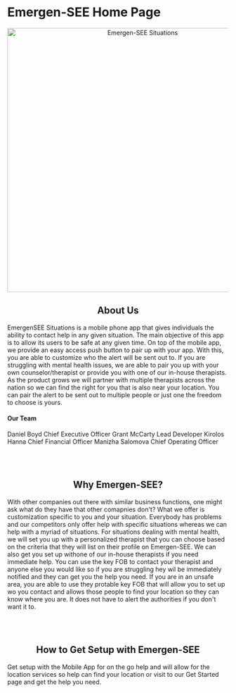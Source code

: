 <h1>Emergen-SEE Home Page</h1>

<p align="center">
<img src="https://github.com/Emergen-SEE/Emergen-SEE-Situations/blob/master/EmergenSEE%20Situations%20(Version%202).png"
alt="Emergen-SEE Situations"
width="600" /></p>

<h2 align="center">About Us</h2>
<p>EmergenSEE Situations is a mobile phone app that gives individuals the ability to contact help in any given situation. The main objective of this app is to allow its users to be safe at any given time. On top of the mobile app, we provide an easy access push button to pair up with your app. With this, you are able to customize who the alert will be sent out to. If you are struggling with mental health issues, we are able to pair you up with your own counselor/therapist or provide you with one of our in-house therapists. As the product grows we will partner with multiple therapists across the nation so we can find the right for you that is also near your location. You can pair the alert to be sent out to multiple people or just one the freedom to choose is yours.</p>

<h4>Our Team</h4>
<p>Daniel Boyd Chief Executive Officer
Grant McCarty Lead Developer
Kirolos Hanna Chief Financial Officer
Manizha Salomova Chief Operating Officer</p>

<br><br>
<h2 align="center">Why Emergen-SEE?</h2>
<p>With other companies out there with similar business functions, one might ask what do they have that other comapnies don't? What we offer is customization specific to you and your situation. Everybody has problems and our competitors only offer help with specific situations whereas we can help with a myriad of situations. For situations dealing with mental health, we will set you up with a personalized therapist that you can choose based on the criteria that they will list on their profile on Emergen-SEE. We can also get you set up withone of our in-house therapists if you need immediate help. You can use the key FOB to contact your therapist and anyone else you would like so if you are struggling hey wil be immediately notified and they can get you the help you need. If you are in an unsafe area, you are able to use they protable key FOB that will allow you to set up wo you contact and allows those people to find your location so they can know where you are. It does not have to alert the authorities if you don't want it to.</p>

<br><br>
<h2 align="center">How to Get Setup with Emergen-SEE</h2>
<p>Get setup with the Mobile App for on the go help and will allow for the location services so help can find your location or visit to our Get Started page and get the help you need.</p>
